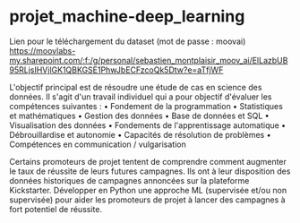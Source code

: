 # projet_machine-deep_learning
Lien pour le téléchargement du dataset (mot de passe : moovai) https://moovlabs-my.sharepoint.com/:f:/g/personal/sebastien_montplaisir_moov_ai/ElLazbUB95RLjsIHVjlGK1QBKGSE1PhwJbECFzcoQk5Dtw?e=aTfjWF

L'objectif principal est de résoudre une étude de cas en science des données. Il s'agit d'un travail individuel qui a pour objectif d'évaluer les compétences suivantes : • Fondement de la programmation • Statistiques et mathématiques • Gestion des données • Base de données et SQL • Visualisation des données • Fondements de l'apprentissage automatique • Débrouillardise et autonomie • Capacités de résolution de problèmes • Compétences en communication / vulgarisation

Certains promoteurs de projet tentent de comprendre comment augmenter le taux de réussite de leurs futures campagnes. Ils ont à leur disposition des données historiques de campagnes annoncées sur la plateforme Kickstarter. Développer en Python une approche ML (supervisée et/ou non supervisée) pour aider les promoteurs de projet à lancer des campagnes à fort potentiel de réussite.
